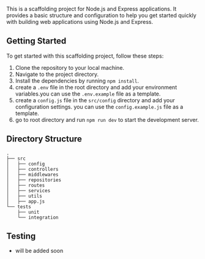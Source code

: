This is a scaffolding project for Node.js and Express applications. It provides a basic structure and configuration to help you get started quickly with building web applications using Node.js and Express.

## Getting Started
To get started with this scaffolding project, follow these steps:
1. Clone the repository to your local machine.
2. Navigate to the project directory.
3. Install the dependencies by running `npm install`.
4. create a `.env` file in the root directory and add your environment variables.you can use the `.env.example` file as a template.
5. create a `config.js` file in the `src/config` directory and add your configuration settings. you can use the `config.example.js` file as a template.
5. go to root directory and run `npm run dev` to start the development server.

## Directory Structure
```
.
├── src
│   ├── config
│   ├── controllers
│   ├── middlewares
│   ├── repositories
│   ├── routes
│   ├── services
│   ├── utils
│   ├── app.js
└── tests
    ├── unit
    └── integration
```
## Testing
- will be added soon
